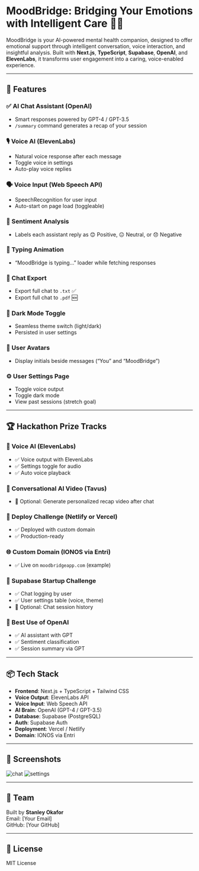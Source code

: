 # MoodBridge: Bridging Your Emotions with Intelligent Care 💬🧠

MoodBridge is your AI-powered mental health companion, designed to offer emotional support through intelligent conversation, voice interaction, and insightful analysis. Built with **Next.js**, **TypeScript**, **Supabase**, **OpenAI**, and **ElevenLabs**, it transforms user engagement into a caring, voice-enabled experience.

---

## 🚀 Features

### ✅ AI Chat Assistant (OpenAI)
- Smart responses powered by GPT-4 / GPT-3.5
- `/summary` command generates a recap of your session

### 🎙️ Voice AI (ElevenLabs)
- Natural voice response after each message
- Toggle voice in settings
- Auto-play voice replies

### 🗣️ Voice Input (Web Speech API)
- SpeechRecognition for user input
- Auto-start on page load (toggleable)

### 💬 Sentiment Analysis
- Labels each assistant reply as 😊 Positive, 😐 Neutral, or 😞 Negative

### 🧠 Typing Animation
- “MoodBridge is typing...” loader while fetching responses

### 📁 Chat Export
- Export full chat to `.txt` ✅
- Export full chat to `.pdf` 🆕

### 🌙 Dark Mode Toggle
- Seamless theme switch (light/dark)
- Persisted in user settings

### 👤 User Avatars
- Display initials beside messages (“You” and “MoodBridge”)

### ⚙️ User Settings Page
- Toggle voice output
- Toggle dark mode
- View past sessions (stretch goal)

---

## 🏆 Hackathon Prize Tracks

### 🧠 Voice AI (ElevenLabs)
- ✅ Voice output with ElevenLabs
- ✅ Settings toggle for audio
- ✅ Auto voice playback

### 💬 Conversational AI Video (Tavus)
- 🎯 Optional: Generate personalized recap video after chat

### 🚀 Deploy Challenge (Netlify or Vercel)
- ✅ Deployed with custom domain
- ✅ Production-ready

### 🌐 Custom Domain (IONOS via Entri)
- ✅ Live on `moodbridgeapp.com` (example)

### 🧱 Supabase Startup Challenge
- ✅ Chat logging by user
- ✅ User settings table (voice, theme)
- 🎯 Optional: Chat session history

### 🤖 Best Use of OpenAI
- ✅ AI assistant with GPT
- ✅ Sentiment classification
- ✅ Session summary via GPT

---

## 📦 Tech Stack

- **Frontend**: Next.js + TypeScript + Tailwind CSS
- **Voice Output**: ElevenLabs API
- **Voice Input**: Web Speech API
- **AI Brain**: OpenAI (GPT-4 / GPT-3.5)
- **Database**: Supabase (PostgreSQL)
- **Auth**: Supabase Auth
- **Deployment**: Vercel / Netlify
- **Domain**: IONOS via Entri

---

## 📸 Screenshots
![chat](public/screenshots/chat.png)
![settings](public/screenshots/settings.png)

---

## 👥 Team

Built by **Stanley Okafor**  
Email: [Your Email]  
GitHub: [Your GitHub]  

---

## 📄 License
MIT License
